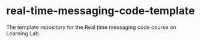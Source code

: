 # real-time-messaging-code-template
The template repository for the Real time messaging code course on Learning Lab.
